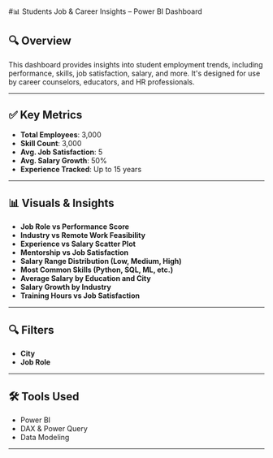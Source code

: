 #📊 Students Job & Career Insights – Power BI Dashboard

## 🔍 Overview

This dashboard provides insights into student employment trends, including performance, skills, job satisfaction, salary, and more. It's designed for use by career counselors, educators, and HR professionals.

---

## ✅ Key Metrics

* **Total Employees**: 3,000
* **Skill Count**: 3,000
* **Avg. Job Satisfaction**: 5
* **Avg. Salary Growth**: 50%
* **Experience Tracked**: Up to 15 years

---

## 📊 Visuals & Insights

* **Job Role vs Performance Score**
* **Industry vs Remote Work Feasibility**
* **Experience vs Salary Scatter Plot**
* **Mentorship vs Job Satisfaction**
* **Salary Range Distribution (Low, Medium, High)**
* **Most Common Skills (Python, SQL, ML, etc.)**
* **Average Salary by Education and City**
* **Salary Growth by Industry**
* **Training Hours vs Job Satisfaction**

---

## 🔍 Filters

* **City**
* **Job Role**

---

## 🛠 Tools Used

* Power BI
* DAX & Power Query
* Data Modeling

---
